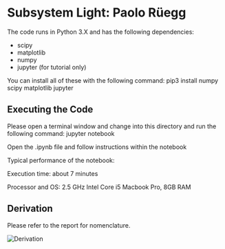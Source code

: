 
Subsystem Light: Paolo Rüegg
============

The code runs in Python 3.X and has the following dependencies:

* scipy
* matplotlib
* numpy
* jupyter (for tutorial only)

You can install all of these with the following command: pip3 install numpy scipy matplotlib jupyter


Executing the Code
----------

Please open a terminal window and change into this directory and run the following command: jupyter notebook

Open the .ipynb file and follow instructions within the notebook

Typical performance of the notebook:

Execution time: about 7 minutes

Processor and OS: 2.5 GHz Intel Core i5 Macbook Pro, 8GB RAM

Derivation
----------

Please refer to the report for nomenclature.

![Derivation](https://github.com/pa17/opti/blob/master/subsystem_light/derivation.png)
